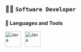 👨‍💻
**`Software Developer`**
---
### 🎒 Languages and Tools 

<img align="left" alt="Java" width="50px" style="padding-right:10px;" src="https://cdn.jsdelivr.net/gh/devicons/devicon@latest/icons/laravel/laravel-original-wordmark.svg" />
<img align="left" alt="Java" width="50px" style="padding-right:10px;" src="https://cdn.jsdelivr.net/gh/devicons/devicon@latest/icons/php/php-original.svg" />
          
